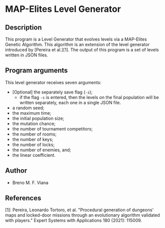 # MAP-Elites Level Generator

## Description

This program is a Level Generator that evolves levels via a MAP-Elites Genetic
Algorithm.
This algorithm is an extension of the level generator introduced by [Pereira
et al.][1].
The output of this program is a set of levels written in JSON files.

## Program arguments

This level generator receives seven arguments:
- [Optional] the separately save flag (`-s`);
  * if the flag `-s` is entered,  then the levels on the final population
    will be written separately, each one in a single JSON file.
- a random seed;
- the maximum time;
- the initial population size;
- the mutation chance;
- the number of tournament competitors;
- the number of rooms;
- the number of keys;
- the number of locks;
- the number of enemies, and;
- the linear coefficient.

## Author

- Breno M. F. Viana

## References

[1]: Pereira, Leonardo Tortoro, et al. "Procedural generation of dungeons' maps
and locked-door missions through an evolutionary algorithm validated with
players." Expert Systems with Applications 180 (2021): 115009.
